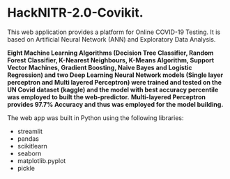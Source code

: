 # HackNITR-2.0-Covikit.

This web application provides a platform for Online COVID-19 Testing. It is based on Artificial Neural Network (ANN) and Exploratory Data Analysis.

**Eight Machine Learning Algorithms (Decision Tree Classifier, Random Forest Classifier, K-Nearest Neighbours, K-Means Algorithm, Support Vector Machines, Gradient Boosting, Naive Bayes and Logistic Regression) and two Deep Learning Neural Network models (Single layer perceptron and Multi layered Perceptron) were trained and tested on the UN Covid dataset (kaggle) and the model with best accuracy percentile was employed to built the web-predictor.**
 **Multi-layered Perceptron provides 97.7% Accuracy and thus was employed for the model building.**

The web app was built in Python using the following libraries:

* streamlit
* pandas
* scikitlearn
* seaborn
* matplotlib.pyplot
* pickle
